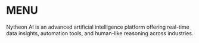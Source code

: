 # MENU
Nytheon AI is an advanced artificial intelligence platform offering real-time data insights, automation tools, and human-like reasoning across industries.

